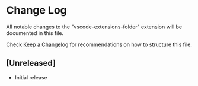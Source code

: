 # Change Log

All notable changes to the "vscode-extensions-folder" extension will be documented in this file.

Check [Keep a Changelog](http://keepachangelog.com/) for recommendations on how to structure this file.

## [Unreleased]

- Initial release